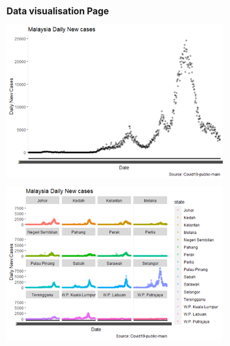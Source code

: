 ## Data visualisation Page

![](dataVisualiseWithRMD_files/figure-markdown_strict/ggplot-1.png)

![](dataVisualiseWithRMD_files/figure-markdown_strict/unnamed-chunk-1-1.png)
